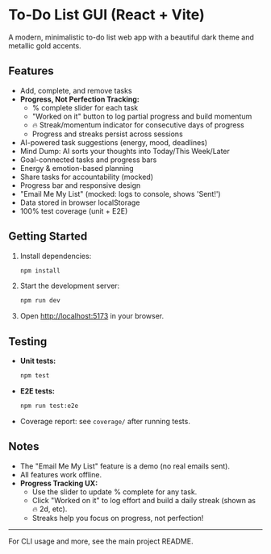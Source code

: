 # To-Do List GUI (React + Vite)

A modern, minimalistic to-do list web app with a beautiful dark theme and metallic gold accents.

## Features
- Add, complete, and remove tasks
- **Progress, Not Perfection Tracking:**
  - % complete slider for each task
  - "Worked on it" button to log partial progress and build momentum
  - 🔥 Streak/momentum indicator for consecutive days of progress
  - Progress and streaks persist across sessions
- AI-powered task suggestions (energy, mood, deadlines)
- Mind Dump: AI sorts your thoughts into Today/This Week/Later
- Goal-connected tasks and progress bars
- Energy & emotion-based planning
- Share tasks for accountability (mocked)
- Progress bar and responsive design
- "Email Me My List" (mocked: logs to console, shows 'Sent!')
- Data stored in browser localStorage
- 100% test coverage (unit + E2E)

## Getting Started

1. Install dependencies:
   ```sh
   npm install
   ```
2. Start the development server:
   ```sh
   npm run dev
   ```
3. Open [http://localhost:5173](http://localhost:5173) in your browser.

## Testing
- **Unit tests:**
  ```sh
  npm test
  ```
- **E2E tests:**
  ```sh
  npm run test:e2e
  ```
- Coverage report: see `coverage/` after running tests.

## Notes
- The "Email Me My List" feature is a demo (no real emails sent).
- All features work offline.
- **Progress Tracking UX:**
  - Use the slider to update % complete for any task.
  - Click "Worked on it" to log effort and build a daily streak (shown as 🔥 2d, etc).
  - Streaks help you focus on progress, not perfection!

---

For CLI usage and more, see the main project README.

